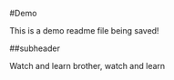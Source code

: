 #Demo

This is a demo readme file being saved!

##subheader

Watch and learn brother, watch and learn